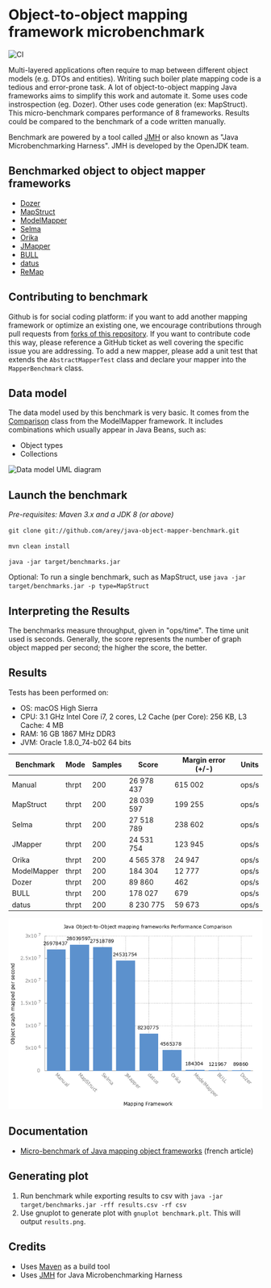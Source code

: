 # Object-to-object mapping framework microbenchmark
![CI](https://github.com/arey/java-object-mapper-benchmark/workflows/CI/badge.svg)

Multi-layered applications often require to map between different object models (e.g. DTOs and entities). 
Writing such boiler plate mapping code is a tedious and error-prone task.
A lot of object-to-object mapping Java frameworks aims to simplify this work and automate it.
Some uses code instrospection (eg. Dozer). Other uses code generation (ex: MapStruct).
This micro-benchmark compares performance of 8 frameworks. Results could be compared to the benchmark of a code written manually. 

Benchmark are powered by a tool called [JMH](http://openjdk.java.net/projects/code-tools/jmh/) or also known as "Java Microbenchmarking Harness".
JMH is developed by the OpenJDK team. 

## Benchmarked object to object mapper frameworks

- [Dozer](https://github.com/DozerMapper/dozer)
- [MapStruct](http://mapstruct.org/)
- [ModelMapper](http://modelmapper.org/)
- [Selma](http://www.selma-java.org/)
- [Orika](https://github.com/orika-mapper/orika)
- [JMapper](https://github.com/jmapper-framework/jmapper-core)
- [BULL](https://github.com/HotelsDotCom/bull)
- [datus](https://github.com/roookeee/datus)
- [ReMap](https://github.com/remondis-it/remap)

## Contributing to benchmark


Github is for social coding platform: if you want to add another mapping framework or optimize an existing one, we encourage contributions 
through pull requests from [forks of this repository](http://help.github.com/forking/).
If you want to contribute code this way, please reference a GitHub ticket as well covering the specific issue you are addressing.
To add a new mapper, please add a unit test that extends the `AbstractMapperTest` class and declare your mapper into the `MapperBenchmark` class. 


## Data model

The data model used by this benchmark is very basic. It comes from the [Comparison](https://github.com/jhalterman/modelmapper/blob/master/core/src/test/java/org/modelmapper/performance/Comparison.java) class from the ModelMapper framework.
It includes combinations which usually appear in Java Beans, such as:

* Object types
* Collections

![Data model UML diagram](/model.png)

## Launch the benchmark

_Pre-requisites: Maven 3.x and a JDK 8 (or above)_

``git clone git://github.com/arey/java-object-mapper-benchmark.git``

``mvn clean install``

``java -jar target/benchmarks.jar``

Optional: To run a single benchmark, such as MapStruct, use `java -jar target/benchmarks.jar -p type=MapStruct`

## Interpreting the Results

The benchmarks measure throughput, given in "ops/time". The time unit used is seconds.
Generally, the score represents the number of graph object mapped per second; the higher the score, the better.

## Results

Tests has been performed on:

* OS: macOS High Sierra
* CPU: 3.1 GHz Intel Core i7, 2 cores, L2 Cache (per Core): 256 KB,  L3 Cache: 4 MB
* RAM: 16 GB 1867 MHz DDR3
* JVM: Oracle 1.8.0_74-b02 64 bits

| Benchmark      | Mode  | Samples | Score       | Margin error (+/-) | Units |
|----------------|-------|---------|-------------|--------------------|-------|
| Manual         | thrpt | 200     | 26 978 437  | 615 002            | ops/s |
| MapStruct      | thrpt | 200     | 28 039 597  | 199 255            | ops/s |
| Selma          | thrpt | 200     | 27 518 789  | 238 602            | ops/s |
| JMapper        | thrpt | 200     | 24 531 754  | 123 945            | ops/s |
| Orika          | thrpt | 200     |  4 565 378  |  24 947            | ops/s |
| ModelMapper    | thrpt | 200     |    184 304  |  12 777            | ops/s |
| Dozer          | thrpt | 200     |     89 860  |     462            | ops/s |
| BULL           | thrpt | 200     |    178 027  |     679            | ops/s |
| datus          | thrpt | 200     |  8 230 775  |  59 673            | ops/s |


![Framework Comparison](results.png)


## Documentation

* [Micro-benchmark of Java mapping object frameworks](http://javaetmoi.com/2015/09/benchmark-frameworks-java-mapping-objet/) (french article)

## Generating plot

1. Run benchmark while exporting results to csv with `java -jar target/benchmarks.jar -rff results.csv -rf csv`
2. Use gnuplot to generate plot with `gnuplot benchmark.plt`. This will output `results.png`.

## Credits

* Uses [Maven](http://maven.apache.org/) as a build tool
* Uses [JMH](http://openjdk.java.net/projects/code-tools/jmh/) for Java Microbenchmarking Harness
